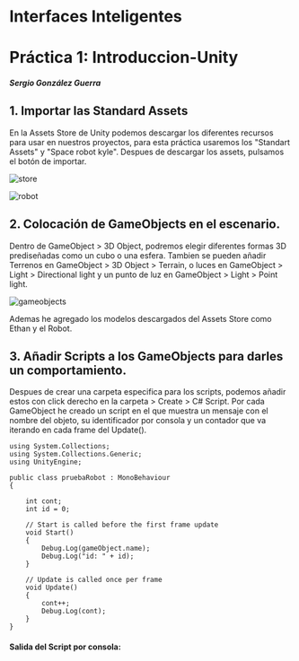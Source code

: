 # Interfaces Inteligentes
# Práctica 1: Introduccion-Unity

##### Sergio González Guerra

## 1. Importar las Standard Assets

En la Assets Store de Unity podemos descargar los diferentes recursos para usar en nuestros proyectos,
para esta práctica usaremos los "Standart Assets" y "Space robot kyle".
Despues de descargar los assets, pulsamos el botón de importar.

![store](./img/store.JPG)

![robot](./img/robot.JPG)

## 2. Colocación de GameObjects en el escenario.

Dentro de GameObject > 3D Object, podremos elegir diferentes formas 3D prediseñadas como un cubo o una esfera.
Tambien se pueden añadir Terrenos en GameObject > 3D Object > Terrain, o luces en GameObject > Light > Directional light
 y un punto de luz en GameObject > Light > Point light.

![gameobjects](./img/gameobjects.JPG)

Ademas he agregado los modelos descargados del Assets Store como Ethan y el Robot.

## 3. Añadir Scripts a los GameObjects para darles un comportamiento.

Despues de crear una carpeta especifica para los scripts, podemos añadir estos
con click derecho en la carpeta > Create > C# Script.
Por cada GameObject he creado un script en el que muestra un mensaje con el nombre
del objeto, su identificador por consola y un contador que va iterando en cada frame del Update().

```
using System.Collections;
using System.Collections.Generic;
using UnityEngine;

public class pruebaRobot : MonoBehaviour
{

    int cont;
    int id = 0;

    // Start is called before the first frame update
    void Start()
    {
        Debug.Log(gameObject.name);
        Debug.Log("id: " + id);
    }

    // Update is called once per frame
    void Update()
    {
        cont++;
        Debug.Log(cont);
    }
}
```

#### Salida del Script por consola:
